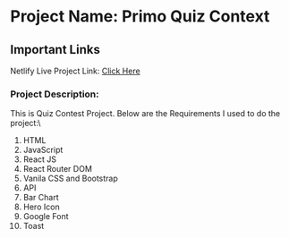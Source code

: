 # Project Name: Primo Quiz Context

## Important Links

Netlify Live Project Link: [Click Here](https://quiz-contexts.netlify.app/)

### Project Description:

This is Quiz Contest Project. Below are the Requirements I used to do the project:\

1. HTML
2. JavaScript
3. React JS 
4. React Router DOM
5. Vanila CSS and Bootstrap
6. API
7. Bar Chart
8. Hero Icon
9. Google Font
10. Toast

